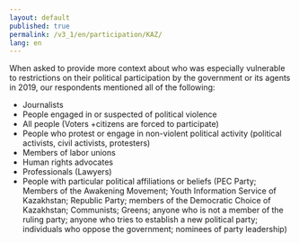 ```yaml
---
layout: default
published: true
permalink: /v3_1/en/participation/KAZ/
lang: en
---
```

When asked to provide more context about who was especially vulnerable to restrictions on their political participation by the government or its agents in 2019, our respondents mentioned all of the following:  

- Journalists 
- People engaged in or suspected of political violence 
- All people (Voters +citizens are forced to participate) 
- People who protest or engage in non-violent political activity (political activists, civil activists, protesters) 
- Members of labor unions 
- Human rights advocates 
- Professionals (Lawyers) 
- People with particular political affiliations or beliefs (PEC Party; Members of the Awakening Movement; Youth Information Service of Kazakhstan; Republic Party; members of the Democratic Choice of Kazakhstan; Communists; Greens; anyone who is not a member of the ruling party; anyone who tries to establish a new political party; individuals who oppose the government; nominees of party leadership)

